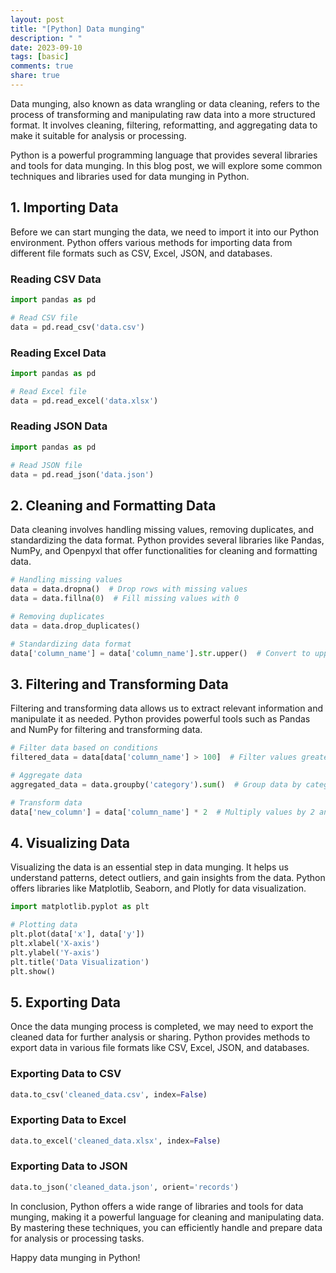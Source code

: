 ```yaml
---
layout: post
title: "[Python] Data munging"
description: " "
date: 2023-09-10
tags: [basic]
comments: true
share: true
---
```


Data munging, also known as data wrangling or data cleaning, refers to the process of transforming and manipulating raw data into a more structured format. It involves cleaning, filtering, reformatting, and aggregating data to make it suitable for analysis or processing.

Python is a powerful programming language that provides several libraries and tools for data munging. In this blog post, we will explore some common techniques and libraries used for data munging in Python.

## 1. Importing Data

Before we can start munging the data, we need to import it into our Python environment. Python offers various methods for importing data from different file formats such as CSV, Excel, JSON, and databases.

### Reading CSV Data
```python
import pandas as pd

# Read CSV file
data = pd.read_csv('data.csv')
```

### Reading Excel Data
```python
import pandas as pd

# Read Excel file
data = pd.read_excel('data.xlsx')
```

### Reading JSON Data
```python
import pandas as pd

# Read JSON file
data = pd.read_json('data.json')
```

## 2. Cleaning and Formatting Data

Data cleaning involves handling missing values, removing duplicates, and standardizing the data format. Python provides several libraries like Pandas, NumPy, and Openpyxl that offer functionalities for cleaning and formatting data.

```python
# Handling missing values
data = data.dropna()  # Drop rows with missing values
data = data.fillna(0)  # Fill missing values with 0

# Removing duplicates
data = data.drop_duplicates()

# Standardizing data format
data['column_name'] = data['column_name'].str.upper()  # Convert to uppercase
```

## 3. Filtering and Transforming Data

Filtering and transforming data allows us to extract relevant information and manipulate it as needed. Python provides powerful tools such as Pandas and NumPy for filtering and transforming data.

```python
# Filter data based on conditions
filtered_data = data[data['column_name'] > 100]  # Filter values greater than 100

# Aggregate data
aggregated_data = data.groupby('category').sum()  # Group data by category and calculate sum

# Transform data
data['new_column'] = data['column_name'] * 2  # Multiply values by 2 and create a new column
```

## 4. Visualizing Data

Visualizing the data is an essential step in data munging. It helps us understand patterns, detect outliers, and gain insights from the data. Python offers libraries like Matplotlib, Seaborn, and Plotly for data visualization.

```python
import matplotlib.pyplot as plt

# Plotting data
plt.plot(data['x'], data['y'])
plt.xlabel('X-axis')
plt.ylabel('Y-axis')
plt.title('Data Visualization')
plt.show()
```

## 5. Exporting Data

Once the data munging process is completed, we may need to export the cleaned data for further analysis or sharing. Python provides methods to export data in various file formats like CSV, Excel, JSON, and databases.

### Exporting Data to CSV
```python
data.to_csv('cleaned_data.csv', index=False)
```

### Exporting Data to Excel
```python
data.to_excel('cleaned_data.xlsx', index=False)
```

### Exporting Data to JSON
```python
data.to_json('cleaned_data.json', orient='records')
```

In conclusion, Python offers a wide range of libraries and tools for data munging, making it a powerful language for cleaning and manipulating data. By mastering these techniques, you can efficiently handle and prepare data for analysis or processing tasks.

Happy data munging in Python!